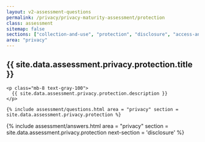 ```yaml
---
layout: v2-assessment-questions
permalink: /privacy/privacy-maturity-assessment/protection
class: assessment
sitemap: false
sections: ["collection-and-use", "protection", "disclosure", "access-and-correction"]
area: "privacy"
---
```


<div class="bg-black">
  <div class="pt-10 px-6 md:px-10 border-b-[1px] border-b-amber-400">
    <h2 class="text-3xl font-semibold pb-2">
      {{ site.data.assessment.privacy.protection.title }}
    </h2>

    <p class="mb-8 text-gray-100">
      {{ site.data.assessment.privacy.protection.description }}
    </p>

    {% include assessment/questions.html area = "privacy" section = site.data.assessment.privacy.protection %}
  </div>
</div>

<div class="px-6 md:px-10 pb-5">
  {% include assessment/answers.html area = "privacy" section = site.data.assessment.privacy.protection next-section = 'disclosure' %}
</div>